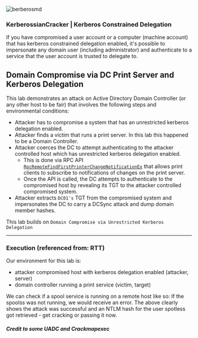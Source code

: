 ![berberosmd](https://github.com/Sulaimannabdul/KerberossianCracker/assets/151133481/4ad656be-6a95-464f-8d64-6939a210d6b0)

### KerberossianCracker | Kerberos Constrained Delegation

If you have compromised a user account or a computer (machine account) that has kerberos constrained delegation enabled, it's possible to impersonate any domain user (including administrator) and authenticate to a service that the user account is trusted to delegate to.

## Domain Compromise via DC Print Server and Kerberos Delegation

This lab demonstrates an attack on Active Directory Domain Controller (or any other host to be fair) that involves the following steps and environmental conditions:

* Attacker has to compromise a system that has an unrestricted kerberos delegation enabled.
* Attacker finds a victim that runs a print server. In this lab this happened to be a Domain Controller.
* Attacker coerces the DC to attempt authenticating to the attacker controlled host which has unrestricted kerberos delegation enabled.&#x20;
  * This is done via RPC API  [`RpcRemoteFindFirstPrinterChangeNotificationEx`](https://msdn.microsoft.com/en-us/library/cc244813.aspx) that allows print clients to subscribe to notifications of changes on the print server.
  * Once the API is called, the DC attempts to authenticate to the compromised host by revealing its TGT to the attacker controlled compromised system.
* Attacker extracts `DC01's` TGT from the compromised system and impersonates the DC to carry a DCSync attack and dump domain member hashes.

This lab builds on `Domain Compromise via Unrestricted Kerberos Delegation`
<hr>

### Execution (referenced from: RTT)

Our environment for this lab is:

* attacker compromised host with kerberos delegation enabled (attacker, server)
* domain controller running a print service (victim, target)

We can check if a spool service is running on a remote host like so:
If the spoolss was not running, we would receive an error.
The above clearly shows the attack was successful and an NTLM hash for the user spotless got retrieved -  get cracking or passing it now.

#### ***Credit to some UADC and Crackmapexec***
